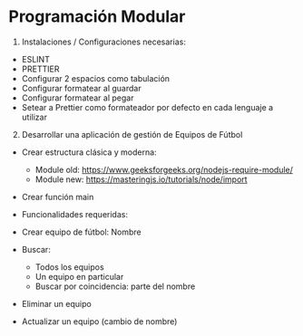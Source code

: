 # Programación Modular

1. Instalaciones / Configuraciones necesarias:

- ESLINT
- PRETTIER
- Configurar 2 espacios como tabulación
- Configurar formatear al guardar
- Configurar formatear al pegar
- Setear a Prettier como formateador por defecto en cada lenguaje a utilizar

2. Desarrollar una aplicación de gestión de Equipos de Fútbol

- Crear estructura clásica y moderna:

  - Module old: https://www.geeksforgeeks.org/nodejs-require-module/
  - Module new: https://masteringjs.io/tutorials/node/import

- Crear función main
- Funcionalidades requeridas:
- Crear equipo de fútbol: Nombre
- Buscar:
  - Todos los equipos
  - Un equipo en particular
  - Buscar por coincidencia: parte del nombre
- Eliminar un equipo
- Actualizar un equipo (cambio de nombre)
